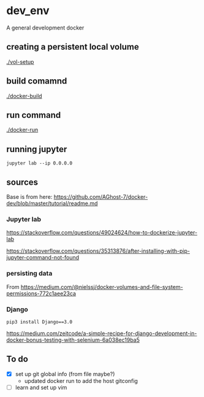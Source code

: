 # dev_env

A general development docker

## creating a persistent local volume
[./vol-setup](./vol-setup)

## build comamnd
[./docker-build](./docker-build)

## run command
[./docker-run](./docker-run)

## running jupyter

```
jupyter lab --ip 0.0.0.0
```

## sources

Base is from here: https://github.com/AGhost-7/docker-dev/blob/master/tutorial/readme.md

### Jupyter lab
https://stackoverflow.com/questions/49024624/how-to-dockerize-jupyter-lab


https://stackoverflow.com/questions/35313876/after-installing-with-pip-jupyter-command-not-found


### persisting data
From https://medium.com/@nielssj/docker-volumes-and-file-system-permissions-772c1aee23ca

### Django

```
pip3 install Django==3.0
```

https://medium.com/zeitcode/a-simple-recipe-for-django-development-in-docker-bonus-testing-with-selenium-6a038ec19ba5


## To do
- [x] set up git global info (from file maybe?)
  - updated docker run to add the host gitconfig
- [ ] learn and set up vim
